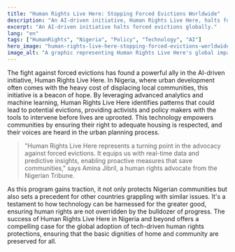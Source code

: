 ```yaml
---
title: "Human Rights Live Here: Stopping Forced Evictions Worldwide"
description: "An AI-driven initiative, Human Rights Live Here, halts forced evictions, impacting lives from Nigeria to the globe."
excerpt: "An AI-driven initiative halts forced evictions globally."
lang: "en"
tags: ["HumanRights", "Nigeria", "Policy", "Technology", "AI"]
hero_image: "human-rights-live-here-stopping-forced-evictions-worldwide.png"
image_alt: "A graphic representing Human Rights Live Here's global impact on stopping forced evictions"
---
```


The fight against forced evictions has found a powerful ally in the AI-driven initiative, Human Rights Live Here. In Nigeria, where urban development often comes with the heavy cost of displacing local communities, this initiative is a beacon of hope. By leveraging advanced analytics and machine learning, Human Rights Live Here identifies patterns that could lead to potential evictions, providing activists and policy makers with the tools to intervene before lives are uprooted. This technology empowers communities by ensuring their right to adequate housing is respected, and their voices are heard in the urban planning process.

> "Human Rights Live Here represents a turning point in the advocacy against forced evictions. It equips us with real-time data and predictive insights, enabling proactive measures that save communities," says Amina Jibril, a human rights advocate from the Nigerian Tribune.

As this program gains traction, it not only protects Nigerian communities but also sets a precedent for other countries grappling with similar issues. It's a testament to how technology can be harnessed for the greater good, ensuring human rights are not overridden by the bulldozer of progress. The success of Human Rights Live Here in Nigeria and beyond offers a compelling case for the global adoption of tech-driven human rights protections, ensuring that the basic dignities of home and community are preserved for all.
